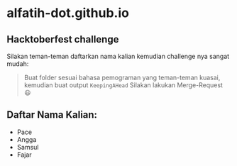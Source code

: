 # alfatih-dot.github.io

## Hacktoberfest challenge

Silakan teman-teman daftarkan nama kalian kemudian challenge nya sangat mudah:

> Buat folder sesuai bahasa pemograman yang teman-teman kuasai, kemudian buat output `KeepingAHead`
> Silakan lakukan Merge-Request 😃

## Daftar Nama Kalian:

- Pace
- Angga
- Samsul
- Fajar
